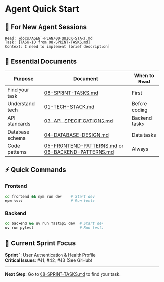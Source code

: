 # Agent Quick Start

## 🚀 For New Agent Sessions

```
Read: /docs/AGENT-PLAN/00-QUICK-START.md
Task: [TASK-ID from 08-SPRINT-TASKS.md]
Context: I need to implement [brief description]
```

## 📁 Essential Documents

| Purpose | Document | When to Read |
|---------|----------|--------------|
| Find your task | [08-SPRINT-TASKS.md](./08-SPRINT-TASKS.md) | First |
| Understand tech | [01-TECH-STACK.md](./01-TECH-STACK.md) | Before coding |
| API standards | [03-API-SPECIFICATIONS.md](./03-API-SPECIFICATIONS.md) | Backend tasks |
| Database schema | [04-DATABASE-DESIGN.md](./04-DATABASE-DESIGN.md) | Data tasks |
| Code patterns | [05-FRONTEND-PATTERNS.md](./05-FRONTEND-PATTERNS.md) or [06-BACKEND-PATTERNS.md](./06-BACKEND-PATTERNS.md) | Always |

## ⚡ Quick Commands

### Frontend
```bash
cd frontend && npm run dev    # Start dev
npm test                      # Run tests
```

### Backend  
```bash
cd backend && uv run fastapi dev  # Start dev
uv run pytest                     # Run tests
```

## 🎯 Current Sprint Focus

**Sprint 1**: User Authentication & Health Profile  
**Critical Issues**: #41, #42, #43 (See GitHub)

---

**Next Step**: Go to [08-SPRINT-TASKS.md](./08-SPRINT-TASKS.md) to find your task.
